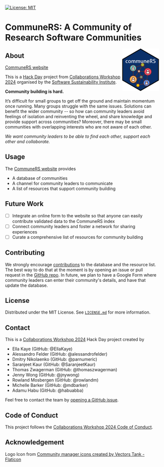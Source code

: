 [![License: MIT](https://img.shields.io/badge/License-MIT-yellow.svg)](https://opensource.org/licenses/MIT)

# CommuneRS: A Community of Research Software Communities
<img src="inst/figures/communers-sticker.png" align="right" width="120"/>

## About

[CommuneRS website](https://ellakaye.github.io/communers/)

This is a [Hack Day](https://www.software.ac.uk/cw24-hack-day) project from [Collaborations Workshop 2024](https://www.software.ac.uk/workshop/collaborations-workshop-2024-cw24) organised by the [Software Sustainability Institute](https://www.software.ac.uk).

**Community building is hard.**

It’s difficult for small groups to get off the ground and maintain momentum once running. 
Many groups struggle with the same issues. 
Solutions can benefit the wider community -- so how can community leaders avoid feelings of isolation and reinventing the wheel, and share knowledge and provide support across communities? Moreover, there may be small communities with overlapping interests who are not aware of each other.

*We want community leaders to be able to find each other, support each other and collaborate.*

## Usage

The [CommuneRS website](https://ellakaye.github.io/communers/) provides

- A database of communities
- A channel for community leaders to communicate
- A list of resources that support community building

## Future Work

- [ ] Integrate an online form to the website so that anyone can easily contribute validated data to the CommuneRS index
- [ ] Connect community leaders and foster a network for sharing experiences 
- [ ] Curate a comprehensive list of resources for community building

## Contributing

We strongly encourage [contributions](CONTRIBUTING.md) to the database and the resource list. The best way to do that at the moment is by opening an issue or pull request in the [GitHub repo](https://github.com/EllaKaye/communers). In future, we plan to have a Google Form where community leaders can enter their community's details, and have that update the database.

## License

Distributed under the MIT License. See [`LICENSE.md`](https://github.com/EllaKaye/communers/blob/main/LICENSE.md) for more information.

## Contact

This is a [Collaborations Workshop 2024](https://www.software.ac.uk/workshop/collaborations-workshop-2024-cw24) Hack Day project created by

- Ella Kaye (GitHub: @EllaKaye)
- Alessandro Felder (GitHub: @alessandrofelder)
- Dmitry Nikolaenko (GitHub: @parnumeric)
- Saranjeet Kaur (GitHub: @SaranjeetKaur)
- Thomas Zwagerman (GitHub: @thomaszwagerman)
- Jenny Wong (GitHub: @jnywong)
- Rowland Mosbergen (GitHub: @rowlandm)
- Michelle Barker (GitHub: @mdbarker)
- Adamu Habu (GitHub: @habuabba)

Feel free to contact the team by [opening a GitHub issue](https://github.com/EllaKaye/communers/issues/new).

## Code of Conduct

This project follows the [Collaborations Workshop 2024 Code of Conduct](https://www.software.ac.uk/cw24-participation-guidelines).

## Acknowledgement

Logo Icon from [Community manager icons created by Vectors Tank - Flaticon](https://www.flaticon.com/free-icons/community-manager)

